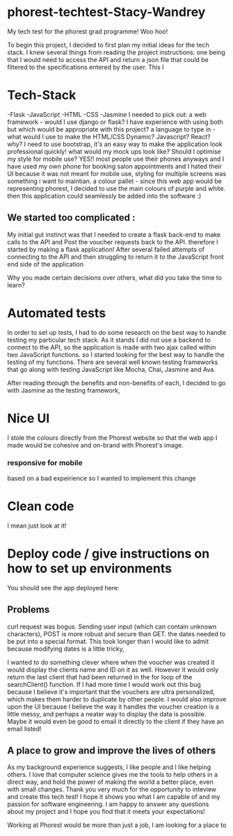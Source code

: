 # phorest-techtest-Stacy-Wandrey
My tech test for the phorest grad programme! Woo hoo!

To begin this project, I decided to first plan my initial ideas for the tech stack. I knew several things from reading the project instructions: one being that I would need to access the API and return a json file that could be filtered to the specifications entered by the user. This I 
# Tech-Stack 
-Flask 
-JavaScript 
-HTML
-CSS 
-Jasmine 
I needed to pick out: 
a web framework - would I use django or flask? I have experience with using both but which would be appropriate with this project? 
a language to type in - what would I use to make the HTML/CSS Dynamic? Javascript? React? why? 
I need to use bootstrap, it's an easy way to make the application look professional quickly! 
what would my mock ups look like? Should I optimise my style for mobile use? YES!! most people use their phones anyways and I have used my own phone for booking salon appointments and I hated their UI because it was not meant for mobile use, styling for multiple screens was something i want to maintian. 
a colour pallet - since this web app would be representing phorest, I decided to use the main colours of purple and white. then this application could seamlessly be added into the software :) 
## We started too complicated :
My initial gut instinct was that I needed to create a flask back-end to make calls to the API and Post the voucher requests back to the API. therefore I started by making a flask application! After several failed attempts of connecting to the API and then struggling to return it to the JavaScript front end side of the application 

Why you made certain decisions over others, what did you take the time to learn? 

# Automated tests
 
In order to set up tests, I had to do some research on the best way to handle testing my particular tech stack. As it stands I did not use a backend to connect to the API, so the application is made with two ajax called within two JavaScript functions.  so I started looking for the best way to handle the testing of my functions. There are several well known testing frameworks that go along with testing JavaScript like Mocha, Chai, Jasmine and Ava. 

After reading through the benefits and non-benefits of each, I decided to go with Jasmine as the testing framework, 
# Nice UI
I stole the colours directly from the Phorest website so that the web app I made would be cohesive and on-brand with Phorest's image. 
### responsive for mobile 
based on a bad expeirience so I wanted to implement this change 
# Clean code
I mean just look at it! 
# Deploy code / give instructions on how to set up environments
You should see the app deployed here: 


## Problems
curl request was bogus. 
Sending user input (which can contain unknown characters), POST is more robust and secure than GET.
the dates needed to be put into a special format. This took longer than I would like to admit because modifying dates is a little tricky, 

I wanted to do something clever where when the voucher was created it would display the clients name and ID on it as well. However it would only return the last client that had been returned in the for loop of the searchClient() function. If I had more time I would work out this bug because I believe it's important that the vouchers are ultra personalized, which makes them harder to duplicate by other people. I would also improve upon the UI because I believe the way it handles the voucher creation is a little messy, and perhaps a neater way to display the data is possible. Maybe it would even be good to email it directly to the client if they have an email listed! 

## A place to grow and improve the lives of others
As my background experience suggests, I like people and I like helping others. I love that computer science gives me the tools to help others in a direct way, and hold the power of making the world a better place, even with small changes. 
Thank you very much for the opportunity to inteview and create this tech test! I hope it shows you what I am capable of and my passion for software engineering. I am happy to answer any questions about my project and I hope you find that it meets your expectations! 

Working at Phorest would be more than just a job, I am looking for a place to 
